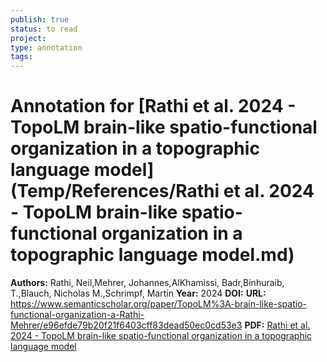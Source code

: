 ```yaml
---
publish: true
status: to read
project:
type: annotation
tags:
---
```

# Annotation for [Rathi et al. 2024 - TopoLM brain-like spatio-functional organization in a topographic language model](Temp/References/Rathi et al. 2024 - TopoLM brain-like spatio-functional organization in a topographic language model.md)

**Authors:** Rathi, Neil,Mehrer, Johannes,AlKhamissi, Badr,Binhuraib, T.,Blauch, Nicholas M.,Schrimpf, Martin
**Year:** 2024
**DOI:** 
**URL:** https://www.semanticscholar.org/paper/TopoLM%3A-brain-like-spatio-functional-organization-a-Rathi-Mehrer/e96efde79b20f21f6403cff83dead50ec0cd53e3
**PDF:** [Rathi et al. 2024 - TopoLM brain-like spatio-functional organization in a topographic language model](Papers/PDFs/Rathi%20et%20al.%202024%20-%20TopoLM%20brain-like%20spatio-functional%20organization%20in%20a%20topographic%20language%20model.pdf)
